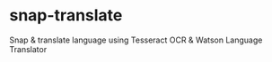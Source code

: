 # snap-translate
Snap &amp; translate language using Tesseract OCR &amp; Watson Language Translator

